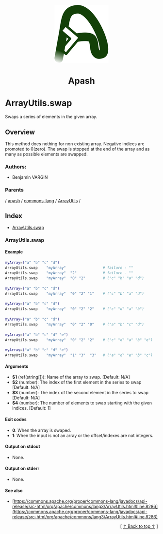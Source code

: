
<div align='center' id='apash-top'>
  <a href='https://github.com/hastec-fr/apash'>
    <img alt='apash-logo' src='../../../../../../../assets/apash-logo.svg'/>
  </a>

  # Apash
</div>

# ArrayUtils.swap

Swaps a series of elements in the given array.

## Overview

This method does nothing for non existing array.
Negative indices are promoted to 0(zero).
The swap is stopped at the end of the array and as many as possible elements are swapped.

### Authors:
* Benjamin VARGIN

### Parents
<!-- apash.parentBegin -->
[](../../../../.md) / [apash](../../../apash.md) / [commons-lang](../../commons-lang.md) / [ArrayUtils](../ArrayUtils.md) / 
<!-- apash.parentEnd -->

## Index

* [ArrayUtils.swap](#arrayutilsswap)

### ArrayUtils.swap

#### Example
```bash
myArray=("a" "b" "c" "d")
ArrayUtils.swap    "myArray"                 # failure - ""
ArrayUtils.swap    "myArray"  "2"            # failure - ""
ArrayUtils.swap    "myArray"  "0" "2"        # ("c" "b" "a" "d")

myArray=("a" "b" "c" "d")
ArrayUtils.swap    "myArray"  "0" "2" "1"    # ("c" "b" "a" "d")

myArray=("a" "b" "c" "d")
ArrayUtils.swap    "myArray"  "0" "2" "2"    # ("c" "d" "a" "b")

myArray=("a" "b" "c" "d")
ArrayUtils.swap    "myArray"  "0" "2" "0"    # ("a" "b" "c" "d")

myArray=("a" "b" "c" "d" "e")
ArrayUtils.swap    "myArray"  "0" "2" "2"    # ("c" "d" "a" "b" "e")

myArray=("a" "b" "c" "d" "e")
ArrayUtils.swap    "myArray"  "1" "3"  "3"   # ("a" "d" "e" "b" "c")

```

#### Arguments

* **$1** (ref(string[])): Name of the array to swap. [Default: N/A]
* **$2** (number): The index of the first element in the series to swap [Default: N/A]
* **$3** (number): The index of the second element in the series to swap [Default: N/A]
* **$4** (number): The number of elements to swap starting with the given indices. [Default: 1]

#### Exit codes

* **0**: When the array is swaped.
* **1**: When the input is not an array or the offset/indexes are not integers.

#### Output on stdout

* None.

#### Output on stderr

* None.

#### See also

* [https://commons.apache.org/proper/commons-lang/javadocs/api-release/src-html/org/apache/commons/lang3/ArrayUtils.html#line.8286](https://commons.apache.org/proper/commons-lang/javadocs/api-release/src-html/org/apache/commons/lang3/ArrayUtils.html#line.8286)


  <div align='right'>[ <a href='#apash-top'>↑ Back to top ↑</a> ]</div>

